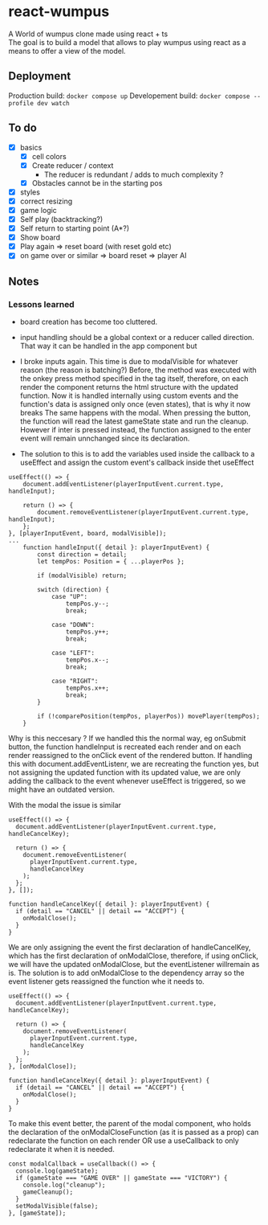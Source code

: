 # react-wumpus

A World of wumpus clone made using react + ts
<br>
The goal is to build a model that allows to play wumpus using react as a means to offer a view of the model.

## Deployment

Production build: `docker compose up`
Developement build: `docker compose --profile dev watch`

## To do

- [x] basics
  - [x] cell colors
  - [x] Create reducer / context
    - The reducer is redundant / adds to much complexity ?
  - [x] Obstacles cannot be in the starting pos
- [x] styles
- [x] correct resizing
- [x] game logic
- [x] Self play (backtracking?)
- [x] Self return to starting point (A\*?)
- [x] Show board
- [x] Play again => reset board (with reset gold etc)
- [x] on game over or similar => board reset => player AI

## Notes

### Lessons learned

- board creation has become too cluttered.
- input handling should be a global context or a reducer called direction. That way it can be handled in the app component but

- I broke inputs again. This time is due to modalVisible for whatever reason (the reason is batching?)
  Before, the method was executed with the onkey press method specified in the tag itself, therefore, on each render the component returns the html structure with the updated function.
  Now it is handled internally using custom events and the function's data is assigned only once (even states), that is why it now breaks
  The same happens with the modal. When pressing the button, the function will read the latest gameState state and run the cleanup.
  However if inter is pressed instead, the function assigned to the enter event will remain unnchanged since its declaration.

- The solution to this is to add the variables used inside the callback to a useEffect and assign the custom event's callback inside thet useEffect

```tsx
useEffect(() => {
	document.addEventListener(playerInputEvent.current.type, handleInput);

	return () => {
		document.removeEventListener(playerInputEvent.current.type, handleInput);
	};
}, [playerInputEvent, board, modalVisible]);
...
	function handleInput({ detail }: playerInputEvent) {
		const direction = detail;
		let tempPos: Position = { ...playerPos };

		if (modalVisible) return;

		switch (direction) {
			case "UP":
				tempPos.y--;
				break;

			case "DOWN":
				tempPos.y++;
				break;

			case "LEFT":
				tempPos.x--;
				break;

			case "RIGHT":
				tempPos.x++;
				break;
		}

		if (!comparePosition(tempPos, playerPos)) movePlayer(tempPos);
	}
```

Why is this neccesary ? If we handled this the normal way, eg onSubmit button, the function handleInput is recreated each render and on each render reassigned to the onClick event of the rendered button.
If handling this with document.addEventListenr, we are recreating the function yes, but not assigning the updated function with its updated value, we are only adding the callback to the event whenever useEffect is triggered, so we might have an outdated version.

With the modal the issue is similar

```tsx
useEffect(() => {
  document.addEventListener(playerInputEvent.current.type, handleCancelKey);

  return () => {
    document.removeEventListener(
      playerInputEvent.current.type,
      handleCancelKey
    );
  };
}, []);

function handleCancelKey({ detail }: playerInputEvent) {
  if (detail == "CANCEL" || detail == "ACCEPT") {
    onModalClose();
  }
}
```

We are only assigning the event the first declaration of handleCancelKey, which has the first declaration of onModalClose, therefore, if using onClick, we will have the updated onModalClose, but the eventListener willremain as is.
The solution is to add onModalClose to the dependency array so the event listener gets reassigned the function whe it needs to.

```tsx
useEffect(() => {
  document.addEventListener(playerInputEvent.current.type, handleCancelKey);

  return () => {
    document.removeEventListener(
      playerInputEvent.current.type,
      handleCancelKey
    );
  };
}, [onModalClose]);

function handleCancelKey({ detail }: playerInputEvent) {
  if (detail == "CANCEL" || detail == "ACCEPT") {
    onModalClose();
  }
}
```

To make this event better, the parent of the modal component, who holds the declaration of the onModalCloseFunction (as it is passed as a prop) can redeclarate the function on each render OR use a useCallback to only redeclarate it when it is needed.

```tsx
const modalCallback = useCallback(() => {
  console.log(gameState);
  if (gameState === "GAME OVER" || gameState === "VICTORY") {
    console.log("cleanup");
    gameCleanup();
  }
  setModalVisible(false);
}, [gameState]);
```
